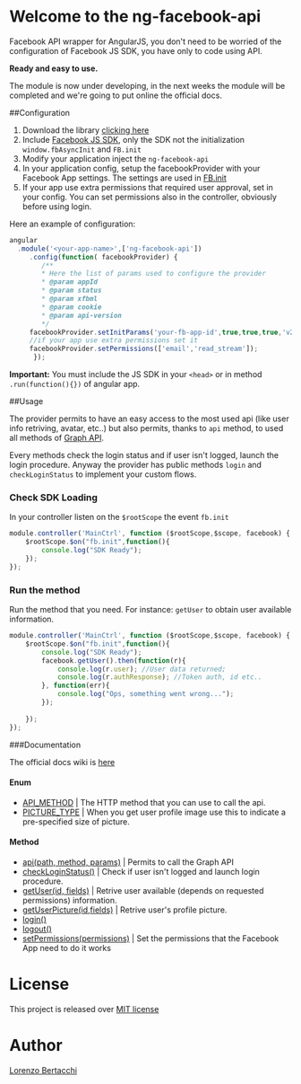 Welcome to the ng-facebook-api
===============================

Facebook API wrapper for AngularJS, you don't need to be worried of the configuration of Facebook JS SDK, you have only to code using API.

**Ready and easy to use.**

The module is now under developing, in the next weeks the module will be completed and we're going to put online the official docs.

##Configuration

1. Download the library [clicking here](https://github.com/jberta93/ng-facebook-api/archive/master.zip)
2. Include [Facebook JS SDK](https://developers.facebook.com/docs/javascript/quickstart/v2.1), only the SDK not the initialization `window.fbAsyncInit` and `FB.init`
3. Modify your application inject the `ng-facebook-api`
4. In your application config, setup the facebookProvider with your Facebook App settings. The settings are used in [FB.init](https://developers.facebook.com/docs/javascript/reference/FB.init/)
5. If your app use extra permissions that required user approval, set in your config. You can set permissions also in the controller, obviously before using login.

Here an example of configuration:
```javascript
angular
  .module('<your-app-name>',['ng-facebook-api'])
     .config(function( facebookProvider) {
        /**
        * Here the list of params used to configure the provider
        * @param appId
        * @param status
        * @param xfbml
        * @param cookie
        * @param api-version
        */
	 facebookProvider.setInitParams('your-fb-app-id',true,true,true,'v2.1');
	 //if your app use extra permissions set it
	 facebookProvider.setPermissions(['email','read_stream']);
      });
```


**Important:** You must include the JS SDK in your `<head>` or in method `.run(function(){})` of angular app.

##Usage

The provider permits to have an easy access to the most used api (like user info retriving, avatar, etc..) but also permits, thanks to `api` method, to used all methods of [Graph API](https://developers.facebook.com/docs/graph-api/reference/).

Every methods check the login status and if user isn't logged, launch the login procedure. Anyway the provider has public methods `login` and `checkLoginStatus` to implement your custom flows. 

### Check SDK Loading

In your controller listen on the `$rootScope` the event `fb.init`

```javascript
module.controller('MainCtrl', function ($rootScope,$scope, facebook) {
	$rootScope.$on("fb.init",function(){
	    console.log("SDK Ready");
	});
});
```

### Run the method

Run the method that you need. For instance: `getUser` to obtain user available information.

```javascript
module.controller('MainCtrl', function ($rootScope,$scope, facebook) {
	$rootScope.$on("fb.init",function(){
	    console.log("SDK Ready");
	    facebook.getUser().then(function(r){
	    	console.log(r.user); //User data returned;
	    	console.log(r.authResponse); //Token auth, id etc..
	    }, function(err){
	    	console.log("Ops, something went wrong...");
	    });
	    
	});
});
```

###Documentation

The official docs wiki is [here](https://github.com/jberta93/ng-facebook-api/wiki/Home)

#### Enum
* [API_METHOD](https://github.com/jberta93/ng-facebook-api/wiki/API_METHOD) | The HTTP method that you can use to call the api.
* [PICTURE_TYPE](https://github.com/jberta93/ng-facebook-api/wiki/PICTURE_TYPE) | When you get user profile image use this to indicate a pre-specified size of picture.

#### Method

* [api(path, method, params)](https://github.com/jberta93/ng-facebook-api/wiki/api) | Permits to call the Graph API
* [checkLoginStatus()](https://github.com/jberta93/ng-facebook-api/wiki/checkLoginStatus) | Check if user isn't logged and launch login procedure.
* [getUser(id, fields)](https://github.com/jberta93/ng-facebook-api/wiki/getUser) | Retrive user available (depends on requested permissions) information.
* [getUserPicture(id,fields)](https://github.com/jberta93/ng-facebook-api/wiki/getUserPicture) |  Retrive user's profile picture.
* [login()](https://github.com/jberta93/ng-facebook-api/wiki/login) 
* [logout()](https://github.com/jberta93/ng-facebook-api/wiki/logout) 
* [setPermissions(permissions)](https://github.com/jberta93/ng-facebook-api/wiki/setPermissions) | Set the permissions that the Facebook App need to do it works



License
===============================
This project is released over [MIT license](http://opensource.org/licenses/MIT "MIT License")

Author
===============================
[Lorenzo Bertacchi](http://www.lorenzobertacchi.it/)
